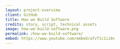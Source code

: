```yaml
---
layout: project-overview
client: GitHub
title: How we Build Software
credits: story, script, technical assets
image: how-we-build-software.png
permalink: /how-we-build-software/
embed: https://www.youtube.com/embed/afvT1c1ii0c
---
```

